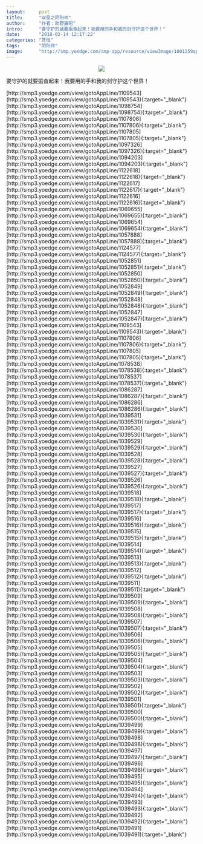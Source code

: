 ```yaml
---
layout:     post
title:      "双星之阴阳师"
author:     "作者：助野嘉昭"
intro:      "要守护的就要振奋起来！我要用的手和我的剑守护这个世界！"
date:       "2018-02-14 12:17:22"
categories: "其他"
tags:       "阴阳师"
image:      "http://smp.yoedge.com/smp-app/resource/viewImage/1001259appline.png"
---
```

<div style="text-align: center">
<p><img src="http://smp.yoedge.com/smp-app/resource/viewImage/1001259appline.png"/></p>
</div>
<p class="post-meta">
<span>要守护的就要振奋起来！我要用的手和我的剑守护这个世界！</span>
</p>
[http://smp3.yoedge.com/view/gotoAppLine/1109543](http://smp3.yoedge.com/view/gotoAppLine/1109543){:target="_blank"}
[http://smp3.yoedge.com/view/gotoAppLine/1098754](http://smp3.yoedge.com/view/gotoAppLine/1098754){:target="_blank"}
[http://smp3.yoedge.com/view/gotoAppLine/1107806](http://smp3.yoedge.com/view/gotoAppLine/1107806){:target="_blank"}
[http://smp3.yoedge.com/view/gotoAppLine/1107805](http://smp3.yoedge.com/view/gotoAppLine/1107805){:target="_blank"}
[http://smp3.yoedge.com/view/gotoAppLine/1097326](http://smp3.yoedge.com/view/gotoAppLine/1097326){:target="_blank"}
[http://smp3.yoedge.com/view/gotoAppLine/1094203](http://smp3.yoedge.com/view/gotoAppLine/1094203){:target="_blank"}
[http://smp3.yoedge.com/view/gotoAppLine/1122618](http://smp3.yoedge.com/view/gotoAppLine/1122618){:target="_blank"}
[http://smp3.yoedge.com/view/gotoAppLine/1122617](http://smp3.yoedge.com/view/gotoAppLine/1122617){:target="_blank"}
[http://smp3.yoedge.com/view/gotoAppLine/1122616](http://smp3.yoedge.com/view/gotoAppLine/1122616){:target="_blank"}
[http://smp3.yoedge.com/view/gotoAppLine/1069655](http://smp3.yoedge.com/view/gotoAppLine/1069655){:target="_blank"}
[http://smp3.yoedge.com/view/gotoAppLine/1069654](http://smp3.yoedge.com/view/gotoAppLine/1069654){:target="_blank"}
[http://smp3.yoedge.com/view/gotoAppLine/1057888](http://smp3.yoedge.com/view/gotoAppLine/1057888){:target="_blank"}
[http://smp3.yoedge.com/view/gotoAppLine/1124577](http://smp3.yoedge.com/view/gotoAppLine/1124577){:target="_blank"}
[http://smp3.yoedge.com/view/gotoAppLine/1052851](http://smp3.yoedge.com/view/gotoAppLine/1052851){:target="_blank"}
[http://smp3.yoedge.com/view/gotoAppLine/1052850](http://smp3.yoedge.com/view/gotoAppLine/1052850){:target="_blank"}
[http://smp3.yoedge.com/view/gotoAppLine/1052849](http://smp3.yoedge.com/view/gotoAppLine/1052849){:target="_blank"}
[http://smp3.yoedge.com/view/gotoAppLine/1052848](http://smp3.yoedge.com/view/gotoAppLine/1052848){:target="_blank"}
[http://smp3.yoedge.com/view/gotoAppLine/1052847](http://smp3.yoedge.com/view/gotoAppLine/1052847){:target="_blank"}
[http://smp3.yoedge.com/view/gotoAppLine/1109543](http://smp3.yoedge.com/view/gotoAppLine/1109543){:target="_blank"}
[http://smp3.yoedge.com/view/gotoAppLine/1107806](http://smp3.yoedge.com/view/gotoAppLine/1107806){:target="_blank"}
[http://smp3.yoedge.com/view/gotoAppLine/1107805](http://smp3.yoedge.com/view/gotoAppLine/1107805){:target="_blank"}
[http://smp3.yoedge.com/view/gotoAppLine/1078538](http://smp3.yoedge.com/view/gotoAppLine/1078538){:target="_blank"}
[http://smp3.yoedge.com/view/gotoAppLine/1078537](http://smp3.yoedge.com/view/gotoAppLine/1078537){:target="_blank"}
[http://smp3.yoedge.com/view/gotoAppLine/1086287](http://smp3.yoedge.com/view/gotoAppLine/1086287){:target="_blank"}
[http://smp3.yoedge.com/view/gotoAppLine/1086286](http://smp3.yoedge.com/view/gotoAppLine/1086286){:target="_blank"}
[http://smp3.yoedge.com/view/gotoAppLine/1039531](http://smp3.yoedge.com/view/gotoAppLine/1039531){:target="_blank"}
[http://smp3.yoedge.com/view/gotoAppLine/1039530](http://smp3.yoedge.com/view/gotoAppLine/1039530){:target="_blank"}
[http://smp3.yoedge.com/view/gotoAppLine/1039529](http://smp3.yoedge.com/view/gotoAppLine/1039529){:target="_blank"}
[http://smp3.yoedge.com/view/gotoAppLine/1039528](http://smp3.yoedge.com/view/gotoAppLine/1039528){:target="_blank"}
[http://smp3.yoedge.com/view/gotoAppLine/1039527](http://smp3.yoedge.com/view/gotoAppLine/1039527){:target="_blank"}
[http://smp3.yoedge.com/view/gotoAppLine/1039526](http://smp3.yoedge.com/view/gotoAppLine/1039526){:target="_blank"}
[http://smp3.yoedge.com/view/gotoAppLine/1039518](http://smp3.yoedge.com/view/gotoAppLine/1039518){:target="_blank"}
[http://smp3.yoedge.com/view/gotoAppLine/1039517](http://smp3.yoedge.com/view/gotoAppLine/1039517){:target="_blank"}
[http://smp3.yoedge.com/view/gotoAppLine/1039516](http://smp3.yoedge.com/view/gotoAppLine/1039516){:target="_blank"}
[http://smp3.yoedge.com/view/gotoAppLine/1039515](http://smp3.yoedge.com/view/gotoAppLine/1039515){:target="_blank"}
[http://smp3.yoedge.com/view/gotoAppLine/1039514](http://smp3.yoedge.com/view/gotoAppLine/1039514){:target="_blank"}
[http://smp3.yoedge.com/view/gotoAppLine/1039513](http://smp3.yoedge.com/view/gotoAppLine/1039513){:target="_blank"}
[http://smp3.yoedge.com/view/gotoAppLine/1039512](http://smp3.yoedge.com/view/gotoAppLine/1039512){:target="_blank"}
[http://smp3.yoedge.com/view/gotoAppLine/1039511](http://smp3.yoedge.com/view/gotoAppLine/1039511){:target="_blank"}
[http://smp3.yoedge.com/view/gotoAppLine/1039509](http://smp3.yoedge.com/view/gotoAppLine/1039509){:target="_blank"}
[http://smp3.yoedge.com/view/gotoAppLine/1039508](http://smp3.yoedge.com/view/gotoAppLine/1039508){:target="_blank"}
[http://smp3.yoedge.com/view/gotoAppLine/1039507](http://smp3.yoedge.com/view/gotoAppLine/1039507){:target="_blank"}
[http://smp3.yoedge.com/view/gotoAppLine/1039506](http://smp3.yoedge.com/view/gotoAppLine/1039506){:target="_blank"}
[http://smp3.yoedge.com/view/gotoAppLine/1039505](http://smp3.yoedge.com/view/gotoAppLine/1039505){:target="_blank"}
[http://smp3.yoedge.com/view/gotoAppLine/1039504](http://smp3.yoedge.com/view/gotoAppLine/1039504){:target="_blank"}
[http://smp3.yoedge.com/view/gotoAppLine/1039503](http://smp3.yoedge.com/view/gotoAppLine/1039503){:target="_blank"}
[http://smp3.yoedge.com/view/gotoAppLine/1039502](http://smp3.yoedge.com/view/gotoAppLine/1039502){:target="_blank"}
[http://smp3.yoedge.com/view/gotoAppLine/1039501](http://smp3.yoedge.com/view/gotoAppLine/1039501){:target="_blank"}
[http://smp3.yoedge.com/view/gotoAppLine/1039500](http://smp3.yoedge.com/view/gotoAppLine/1039500){:target="_blank"}
[http://smp3.yoedge.com/view/gotoAppLine/1039499](http://smp3.yoedge.com/view/gotoAppLine/1039499){:target="_blank"}
[http://smp3.yoedge.com/view/gotoAppLine/1039498](http://smp3.yoedge.com/view/gotoAppLine/1039498){:target="_blank"}
[http://smp3.yoedge.com/view/gotoAppLine/1039497](http://smp3.yoedge.com/view/gotoAppLine/1039497){:target="_blank"}
[http://smp3.yoedge.com/view/gotoAppLine/1039496](http://smp3.yoedge.com/view/gotoAppLine/1039496){:target="_blank"}
[http://smp3.yoedge.com/view/gotoAppLine/1039495](http://smp3.yoedge.com/view/gotoAppLine/1039495){:target="_blank"}
[http://smp3.yoedge.com/view/gotoAppLine/1039494](http://smp3.yoedge.com/view/gotoAppLine/1039494){:target="_blank"}
[http://smp3.yoedge.com/view/gotoAppLine/1039493](http://smp3.yoedge.com/view/gotoAppLine/1039493){:target="_blank"}
[http://smp3.yoedge.com/view/gotoAppLine/1039492](http://smp3.yoedge.com/view/gotoAppLine/1039492){:target="_blank"}
[http://smp3.yoedge.com/view/gotoAppLine/1039491](http://smp3.yoedge.com/view/gotoAppLine/1039491){:target="_blank"}


